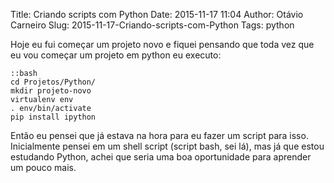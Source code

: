 Title: Criando scripts com Python
Date: 2015-11-17 11:04
Author: Otávio Carneiro
Slug: 2015-11-17-Criando-scripts-com-Python
Tags: python

Hoje eu fui começar um projeto novo e fiquei pensando que toda vez que eu vou começar um projeto em python eu executo:

    ::bash
    cd Projetos/Python/
    mkdir projeto-novo
    virtualenv env
    . env/bin/activate
    pip install ipython

Então eu pensei que já estava na hora para eu fazer um script para isso. Inicialmente pensei em um shell script (script bash, sei lá), mas já que estou estudando Python, achei que seria uma boa oportunidade para aprender um pouco mais.


